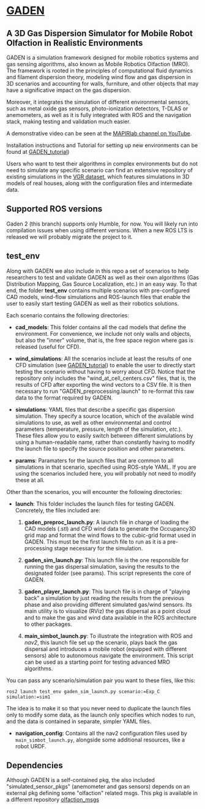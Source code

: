 # [GADEN]()

## A 3D Gas Dispersion Simulator for Mobile Robot Olfaction in Realistic Environments

GADEN is a simulation framework designed for mobile robotics systems and gas sensing algorithms, also known as Mobile Robotics Olfaction (MRO). The framework is rooted in the principles of computational fluid dynamics and filament dispersion theory, modeling wind flow and gas dispersion in 3D scenarios and accounting for walls, furniture, and other objects that may have a significative impact on the gas dispersion.

Moreover, it integrates the simulation of different environmental sensors, such as metal oxide gas sensors, photo-ionization detectors, T-DLAS or anemometers, as well as it is fully integrated with ROS and the navigation stack, making testing and validation much easier.

A demonstrative video can be seen at the [MAPIRlab channel on YouTube](https://www.youtube.com/watch?v=ZPGtk8KLtiE&ab_channel=MAPIRUMA).

Installation instructions and Tutorial for setting up new environments can be found at [GADEN_tutorial](https://github.com/MAPIRlab/gaden/blob/ros2/GADEN_tutorial.md))

Users who want to test their algorithms in complex environments but do not need to simulate any specific scenario can find an extensive repository of existing simulations in the [VGR dataset](https://mapir.isa.uma.es/mapirwebsite/?p=1708), which features simulations in 3D models of real houses, along with the configuration files and intermediate data.

## Supported ROS versions
Gaden 2 (this branch) supports only Humble, for now. You will likely run into compilation issues when using different versions. When a new ROS LTS is released we will probably migrate the project to it.

## test_env

Along with GADEN we also include in this repo a set of scenarios to help researchers to test and validate GADEN as well as their own algorithms (Gas Distribution Mapping, Gas Source Localization, etc.) in an easy way. To that end, the folder **test_env** contains multiple scenarios with pre-configured CAD models, wind-flow simulations and ROS-launch files that enable the user to easily start testing GADEN as well as their robotics solutions.

Each scenario contains the following directories:

* **cad_models**:
This folder contains all the cad models that define the environment. For convenience, we include not only walls and objects, but also the "inner" volume, that is, the free space region where gas is released (useful for CFD).

* **wind_simulations**:
All the scenarios include at least the results of one CFD simulation (see [GADEN_tutorial](https://github.com/MAPIRlab/gaden/blob/ros2/GADEN_tutorial.md)) to enable the user to directly start testing the scenario without having to worry about CFD. Notice that the repository only includes the "wind_at_cell_centers.csv" files, that is, the results of CFD after exporting the wind vectors to a CSV file. It is then necessary to run "GADEN_preprocessing.launch" to re-format this raw data to the format required by GADEN.

* **simulations**:
YAML files that describe a specific gas dispersion simulation. They specify a source location, which of the available wind simulations to use, as well as other environmental and control parameters (temperature, pressure, length of the simulation, *etc.*). These files allow you to easily switch between different simulations by using a human-readable name, rather than constantly having to modify the launch file to specify the source position and other parameters.  

* **params**:
Paramaters for the launch files that are common to all simulations in that scenario, specified using ROS-style YAML. If you are using the scenarios included here, you will probably not need to modify these at all.
 
Other than the scenarios, you will encounter the following directories:
* **launch**:
This folder includes the launch files for testing GADEN. Concretely, the files included are:

    1. **gaden_preproc_launch.py**: A launch file in charge of loading the CAD models (.stl) and CFD wind data to generate the Occupancy3D grid map and format the wind flows to the cubic-grid format used in GADEN. This must be the first launch file to run as it is a pre-processing stage necessary for the simulation.

    2. **gaden_sim_launch.py**: This launch file is the one responsible for running the gas dispersal simulation, saving the results to the designated folder (see params). This script represents the core of GADEN.

    3. **gaden_player_launch.py**: This launch file is in charge of "playing back" a simulation by just reading the results from the previous phase and also providing different simulated gas/wind sensors. Its main utility is to visualize (RViz) the gas dispersal as a point cloud and to make the gas and wind data available in the ROS architecture to other packages.

    4. **main_simbot_launch.py**: To illustrate the integration with ROS and *nav2*, this launch file set up the scenario, plays back the gas dispersal and introduces a mobile robot (equipped with different sensors) able to autonomous navigate the environment. This script can be used as a starting point for testing advanced MRO algorithms.

You can pass any scenario/simulation pair you want to these files, like this:

```
ros2 launch test_env gaden_sim_launch.py scenario:=Exp_C simulation:=sim1
```

The idea is to make it so that you never need to duplicate the launch files only to modify some data, as the launch only specifies which nodes to run, and the data is contained in separate, simpler YAML files.

* **navigation_config**:
Contains all the nav2 configuration files used by `main_simbot_launch.py`, alongside some additional resources, like a robot URDF.

## Dependencies

Although GADEN is a self-contained pkg, the also included "simulated_sensor_pkgs" (anemometer and gas sensors) depends on an external pkg defining some "olfaction" related msgs. This pkg is available in a different repository [olfaction_msgs](https://github.com/MAPIRlab/olfaction_msgs)
